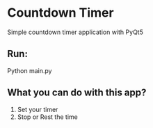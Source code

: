 # Countdown Timer
Simple countdown timer application with PyQt5

## Run:
Python main.py

## What you can do with this app?
1. Set your timer
2. Stop or Rest the time
